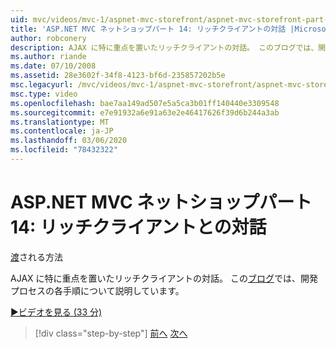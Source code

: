 ```yaml
---
uid: mvc/videos/mvc-1/aspnet-mvc-storefront/aspnet-mvc-storefront-part-14-rich-client-interaction
title: 'ASP.NET MVC ネットショップパート 14: リッチクライアントの対話 |Microsoft Docs'
author: robconery
description: AJAX に特に重点を置いたリッチクライアントの対話。 このブログでは、開発プロセスの各手順について説明しています。
ms.author: riande
ms.date: 07/10/2008
ms.assetid: 28e3602f-34f8-4123-bf6d-235857202b5e
msc.legacyurl: /mvc/videos/mvc-1/aspnet-mvc-storefront/aspnet-mvc-storefront-part-14-rich-client-interaction
msc.type: video
ms.openlocfilehash: bae7aa149ad507e5a5ca3b01ff140440e3309548
ms.sourcegitcommit: e7e91932a6e91a63e2e46417626f39d6b244a3ab
ms.translationtype: MT
ms.contentlocale: ja-JP
ms.lasthandoff: 03/06/2020
ms.locfileid: "78432322"
---
```

# <a name="aspnet-mvc-storefront-part-14-rich-client-interaction"></a>ASP.NET MVC ネットショップパート 14: リッチクライアントとの対話

[渡](https://github.com/robconery)される方法

AJAX に特に重点を置いたリッチクライアントの対話。 この[ブログ](http://blog.wekeroad.com/mvc-storefront/mvcstore-part-14/)では、開発プロセスの各手順について説明しています。

[&#9654;ビデオを見る (33 分)](https://channel9.msdn.com/Blogs/ASP-NET-Site-Videos/aspnet-mvc-storefront-part-14-rich-client-interaction)

> [!div class="step-by-step"]
> [前へ](aspnet-mvc-storefront-part-13-dependency-injection.md)
> [次へ](aspnet-mvc-storefront-part-15-public-code-review.md)
